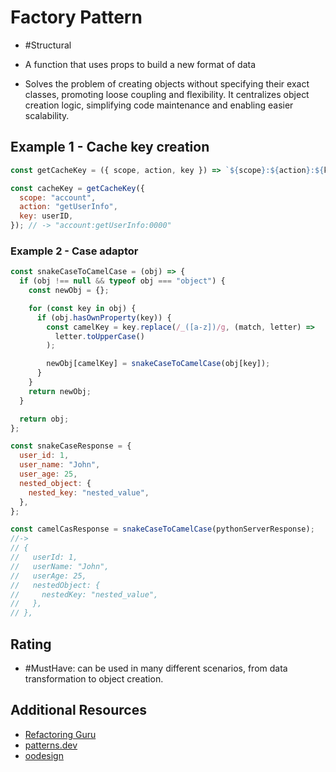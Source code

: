 # Factory Pattern

- #Structural

- A function that uses props to build a new format of data

- Solves the problem of creating objects without specifying their exact classes, promoting loose coupling and flexibility. It centralizes object creation logic, simplifying code maintenance and enabling easier scalability.

## Example 1 - Cache key creation

```javascript
const getCacheKey = ({ scope, action, key }) => `${scope}:${action}:${key}`;

const cacheKey = getCacheKey({
  scope: "account",
  action: "getUserInfo",
  key: userID,
}); // -> "account:getUserInfo:0000"
```

### Example 2 - Case adaptor

```javascript
const snakeCaseToCamelCase = (obj) => {
  if (obj !== null && typeof obj === "object") {
    const newObj = {};

    for (const key in obj) {
      if (obj.hasOwnProperty(key)) {
        const camelKey = key.replace(/_([a-z])/g, (match, letter) =>
          letter.toUpperCase()
        );

        newObj[camelKey] = snakeCaseToCamelCase(obj[key]);
      }
    }
    return newObj;
  }

  return obj;
};

const snakeCaseResponse = {
  user_id: 1,
  user_name: "John",
  user_age: 25,
  nested_object: {
    nested_key: "nested_value",
  },
};

const camelCasResponse = snakeCaseToCamelCase(pythonServerResponse);
//->
// {
//   userId: 1,
//   userName: "John",
//   userAge: 25,
//   nestedObject: {
//     nestedKey: "nested_value",
//   },
// },
```

## Rating

- #MustHave: can be used in many different scenarios, from data transformation to object creation.

## Additional Resources

- [Refactoring Guru](https://refactoring.guru/design-patterns/factory-method)
- [patterns.dev](https://www.patterns.dev/vanilla/factory-pattern)
- [oodesign](https://www.oodesign.com/factory-pattern)
